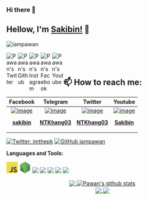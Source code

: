 ### Hi there 👋

## Hellow, I'm [Sakibin!](https://www.facebook.com/sakibin) 👋

<p align="left"> <img src="https://komarev.com/ghpvc/?username=ntkhang03&label=Views&color=blue&style=plastic" alt="iampawan" /> </p>

<a href="https://twitter.com/sakibin">
  <img align="left" alt="Pawan's Twitter" width="30px" src="https://cdn.jsdelivr.net/npm/simple-icons@v3/icons/twitter.svg"/>
</a>
<a href="https://github.com/sakibin">
  <img align="left" alt="Pawan's Github" width="30px" src="https://cdn.jsdelivr.net/npm/simple-icons@v3/icons/github.svg" />
</a>
<a href="https://instagram.com/imsakibin007">
  <img align="left" alt="Pawan's Instagram" width="30px" src="https://cdn.jsdelivr.net/npm/simple-icons@v3/icons/instagram.svg" />
</a>
<a href="https://www.facebook.com/imsakibin007">
  <img align="left" alt="Pawan's Facebook" width="30px" src="https://cdn.jsdelivr.net/npm/simple-icons@v3/icons/facebook.svg" />
</a>
<a href="https://www.youtube.com/sakibin">
  <img align="left" alt="Pawan's Youtube" width="30px" src="https://cdn.jsdelivr.net/npm/simple-icons@v3/icons/youtube.svg" />
</a>

<br/>
<br/>

## 📫 How to reach me:

| Facebook | Telegram | Twitter | Youtube | 
| :---: | :---: | :---: | :---: |
| [![image](https://raw.githubusercontent.com/ntkhang03/ntkhang03/main/sources/qr-fb.svg)](https://www.facebook.com/imsakibin007/) <p><b><a href="https://www.facebook.com/100010382497517/">sakibin</a><b></p> | [![image](https://raw.githubusercontent.com/ntkhang03/ntkhang03/main/sources/qr-tele.svg)](https://t.me/) <p><b><a href="https://t.me/ntkhang03">NTKhang03</a><b></p> | [![image](https://raw.githubusercontent.com/ntkhang03/ntkhang03/main/sources/qr-tw.svg)](https://twitter.com/ntkhang03) <p><b><a href="https://twitter.com/ntkhang03">NTKhang03</a><b></p> | [![image](https://raw.githubusercontent.com/ntkhang03/ntkhang03/main/sources/qr-ytb.svg)](https://www.youtube.com/c/) <p><b><a href="https://www.youtube.com/c/NTKhang03">Sakibin</a><b></p>  |


[![Twitter: imthepk](https://img.shields.io/twitter/follow/ntkhang03?style=social)](https://twitter.com/sakibin)
[![GitHub iampawan](https://img.shields.io/github/followers/ntkhang03?label=follow&style=social)](https://github.com/sakibin)

**Languages and Tools:**  

<code><img height="30" src="https://raw.githubusercontent.com/github/explore/80688e429a7d4ef2fca1e82350fe8e3517d3494d/topics/javascript/javascript.png"></code>
<code><img height="30" src="https://raw.githubusercontent.com/github/explore/80688e429a7d4ef2fca1e82350fe8e3517d3494d/topics/nodejs/nodejs.png"></code>
<code><img height="30" src="https://cdn.jsdelivr.net/gh/devicons/devicon/icons/html5/html5-original.svg"></code>
<code><img height="30" src="https://cdn.jsdelivr.net/gh/devicons/devicon/icons/bootstrap/bootstrap-original-wordmark.svg"></code>
<code><img height="30" src="https://cdn.jsdelivr.net/gh/devicons/devicon/icons/git/git-original.svg"></code>
<code><img height="30" src="https://cdn.jsdelivr.net/gh/devicons/devicon/icons/npm/npm-original-wordmark.svg"></code>
<code><img height="30" src="https://cdn.jsdelivr.net/gh/devicons/devicon/icons/vscode/vscode-original-wordmark.svg"></code>



<p align="center">

  <a href="https://github.com/sakibin">
    <img align="center" src="https://github-readme-stats.vercel.app/api/top-langs/?username=sakibin&theme=blue-green" />
  </a>
  <a href="https://github.com/sakibin">
   <img align="center" src="https://github-readme-stats.vercel.app/api?username=sakibin&show_icons=true&theme=github_dark&line_height=27" alt="Pawan's github stats"/>
  </a>

  <br>

  <a href="https://github.com/fb-chat-api/fb-chat-api">
    <img align="center" src="https://github-readme-stats.vercel.app/api/pin/?username=sakibin&repo=fca-sakibin-api&theme=github_dark" />
  </a>
  <a href="https://github.com/ntkhang03/Goat-Bot">
   <img align="center" src="https://github-readme-stats.vercel.app/api/pin/?username=sakibin&repo=fca-sakibin-remarsted&theme=github_dark" />
  </a>

</p>
